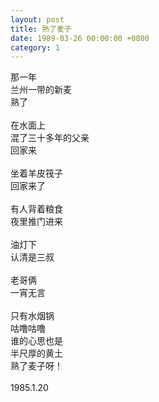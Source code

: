 ```yaml
---
layout: post
title: 熟了麦子
date: 1989-03-26 00:00:00 +0800
category: 1
---
```


那一年<br>
兰州一带的新麦<br>
熟了<br>
<br>
在水面上<br>
混了三十多年的父亲<br>
回家来<br>
<br>
坐着羊皮筏子<br>
回家来了<br>
<br>
有人背着粮食<br>
夜里推门进来<br>
<br>
油灯下<br>
认清是三叔<br>
<br>
老哥俩<br>
一宵无言<br>
<br>
只有水烟锅<br>
咕噜咕噜<br>
谁的心思也是<br>
半尺厚的黄土<br>
熟了麦子呀！<br>
<br>
1985.1.20